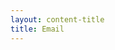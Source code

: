 ```yaml
---
layout: content-title
title: Email
---
```


<div class="content-webpage" data-url="https://docs.google.com/forms/d/e/1FAIpQLSfnlIvS5IdSszb_mRDwwjkCpfZ1cCUnavCwTSvlMirMU9nUEQ/viewform?embedded=true" data-height="1000px"></div>


